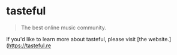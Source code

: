 # tasteful

> The best online music community.

If you'd like to learn more about tasteful, please visit [the website.](https://tasteful.re